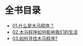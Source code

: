 # 全书目录
- [01.什么是木马程序？](01_watchistrojan？.md)
- [02.木马程序如何影响我们的生活](02_howtrojanwork？.md)
- [03.如何寻找木马程序?](03_howtofindftrojan.md)
